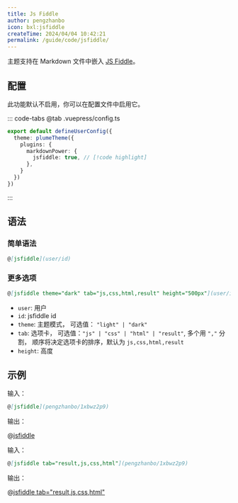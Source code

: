 ```yaml
---
title: Js Fiddle
author: pengzhanbo
icon: bxl:jsfiddle
createTime: 2024/04/04 10:42:21
permalink: /guide/code/jsfiddle/
---
```


主题支持在 Markdown 文件中嵌入 [JS Fiddle](https://jsfiddle.net/)。

## 配置

此功能默认不启用，你可以在配置文件中启用它。

::: code-tabs
@tab .vuepress/config.ts

```ts
export default defineUserConfig({
  theme: plumeTheme({
    plugins: {
      markdownPower: {
        jsfiddle: true, // [!code highlight]
      },
    }
  })
})
```

:::

## 语法

### 简单语法

```md
@[jsfiddle](user/id)
```

### 更多选项

```md
@[jsfiddle theme="dark" tab="js,css,html,result" height="500px"](user/id)
```

- `user`: 用户
- `id`: jsfiddle id
- `theme`: 主题模式， 可选值： `"light" | "dark"`
- `tab`: 选项卡， 可选值：`"js" | "css" | "html" | "result"`, 多个用 `","` 分割，
  顺序将决定选项卡的排序，默认为 `js,css,html,result`
- `height`: 高度

## 示例

输入：

```md
@[jsfiddle](pengzhanbo/1xbwz2p9)
```

输出：

@[jsfiddle](pengzhanbo/1xbwz2p9)

输入：

```md
@[jsfiddle tab="result,js,css,html"](pengzhanbo/1xbwz2p9)
```

输出：

@[jsfiddle tab="result,js,css,html"](pengzhanbo/1xbwz2p9)
